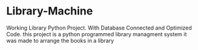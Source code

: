 # Library-Machine
Working Library Python Project. With Database Connected and Optimized Code.
this project is a python programmed library managment system
it was made to arrange the books in a library
